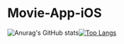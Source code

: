 # Movie-App-iOS

![Anurag's GitHub stats](https://github-readme-stats.vercel.app/api?username=tivoyudhap&hide=contribs,prs&count_private=true)[![Top Langs](https://github-readme-stats.vercel.app/api/top-langs/?username=tivoyudhap&hide_progress=false)](https://github.com/tivoyudhap/github-readme-stats)
